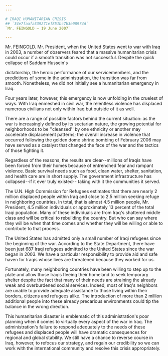 ```yaml
---
---

# IRAQI HUMANITARIAN CRISIS
## `34e7faafa339271ef851bc7b3e08974d`
`Mr. FEINGOLD — 19 June 2007`

---
```



Mr. FEINGOLD. Mr. President, when the United States went to war with 
Iraq in 2003, a number of observers feared that a massive humanitarian 
crisis could occur if a smooth transition was not successful. Despite 
the quick collapse of Saddam Hussein's


dictatorship, the heroic performance of our servicemembers, and the 
predictions of some in the administration, the transition was far from 
smooth. Nonetheless, we did not initially see a humanitarian emergency 
in Iraq.

Four years later, however, this emergency is now unfolding in the 
cruelest of ways. With Iraq enmeshed in civil war, the relentless 
violence has displaced numerous civilians not only within Iraq but 
outside of it as well.

There are a range of possible factors behind the current situation: 
as the war is increasingly defined by its sectarian nature, the growing 
potential for neighborhoods to be ''cleansed'' by one ethnicity or 
another may accelerate displacement patterns; the overall increase in 
violence that occurred following the golden dome shrine bombing of 
February 2006 may have served as a catalyst that changed the face of 
the war and the tactics of those fighting it.

Regardless of the reasons, the results are clear--millions of Iraqis 
have been forced from their homes because of entrenched fear and 
rampant violence. Basic survival needs such as food, clean water, 
shelter, sanitation, and health care are in short supply. The 
government infrastructure has collapsed--if it ever truly existed--
taking with it the communities it served.

The U.N. High Commission for Refugees estimates that there are nearly 
2 million displaced people within Iraq and close to 2.5 million seeking 
refuge in neighboring countries. In total, that is almost 4.5 million 
people, Mr. President, 4.5 million individuals or approximately 13 
percent of the total Iraqi population. Many of these individuals are 
from Iraq's shattered middle class and will be critical to rebuilding 
the country. But who can say where they will be when that time comes 
and whether they will be willing or able to contribute to that process.

The United States has admitted only a small number of Iraqi refugees 
since the beginning of the war. According to the State Department, 
there have been just 687 Iraqi refugees admitted to the United States 
since the war began in 2003. We have a particular responsibility to 
provide aid and safe haven for Iraqis whose lives are threatened 
because they worked for us.

Fortunately, many neighboring countries have been willing to step up 
to the plate and allow those Iraqis fleeing their homeland to seek 
temporary shelter despite the fact that many of their needs are 
straining the already weak and overburdened social services. Indeed, 
most of Iraq's neighbors are unable to provide adequate assistance to 
those living within their borders, citizens and refugees alike. The 
introduction of more than 2 million additional people into these 
already precarious environments could tip the balance in the wrong 
direction.

This humanitarian disaster is emblematic of this administration's 
poor planning when it comes to virtually every aspect of the war in 
Iraq. The administration's failure to respond adequately to the needs 
of these refugees and displaced people will have dramatic consequences 
for regional and global stability. We still have a chance to reverse 
course in Iraq, however, to refocus our strategy, and regain our 
credibility so we can work with the international community and resolve 
this crisis appropriately.
